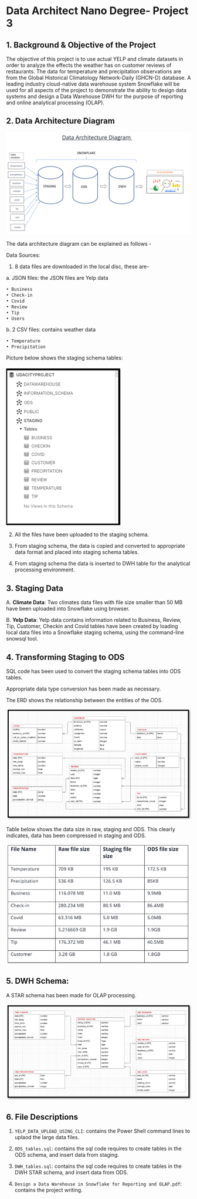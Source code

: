 # Data Architect Nano Degree- Project 3

## 1. Background & Objective of the Project

The objective of this project is to use actual YELP and climate datasets in order to analyze the effects the weather has on customer reviews of restaurants. The data for temperature and precipitation observations are from the Global Historical Climatology Network-Daily (GHCN-D) database. A leading industry cloud-native data warehouse system Snowflake will be used for all aspects of the project to demonstrate  the ability to design data systems and  design a Data Warehouse DWH for the purpose of reporting and online analytical processing (OLAP).



## 2. Data Architecture Diagram

![](data_architecutre_diagram.PNG)

The data architecture diagram can be explained as follows - 

Data Sources: 

1.	8 data files are downloaded in the local disc, these are-

a.	JSON files: the JSON files are Yelp data

    • Business
    • Check-in
    • Covid
    • Review
    • Tip
    • Users

b.	2 CSV files: contains weather data

    • Temperature
    • Precipitation

Picture below shows the staging schema tables: 

![](staging_schema.PNG)


2.	All the files have been uploaded to the staging schema.

3.	From staging schema, the data is copied and converted to appropriate data format and placed into staging schema tables.

4.	From staging schema the data is inserted to DWH table for the analytical processing environment. 



## 3. Staging Data


A. **Climate Data**: Two climates data files with file size smaller than 50 MB have been uploaded into Snowflake using browser. 

B. **Yelp Data**: Yelp data contains information related to Business, Review, Tip, Customer, Checkin and Covid tables have been created by loading local data files into a Snowflake staging schema, using the command-line snowsql tool. 



## 4. Transforming Staging to ODS

SQL code has been used to convert the staging schema tables into ODS tables. 

Appropriate data type conversion has been made as necessary. 

The ERD shows the relationship between the entities of the ODS.  

![](ERD_ODS.PNG)

Table below shows the data size in raw, staging and ODS. This clearly indicates, data has been compressed in staging and ODS. 


![](size.PNG)


## 5. DWH Schema: 

A STAR schema has been made for OLAP processing. 

![](star_schema.PNG)



## 6. File Descriptions

1. `YELP_DATA_UPLOAD_USING_CLI`: contains the Power Shell command lines to uplaod the large data files. 

2. `ODS_tables.sql`: contains the sql code requires to create tables in the ODS schema, and insert data from staging.

3. `DWH_tables.sql`: contains the sql code requires to create tables in the DWH STAR schema, and insert data from ODS.

4. `Design a Data Warehouse in Snowflake for Reporting and OLAP.pdf`: contains the project writing. 










